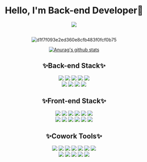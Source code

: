 <div align="center">
  <h1>Hello, I'm Back-end Developer👏</h1>
  <a href="https://hits.seeyoufarm.com">
     <img src="https://hits.seeyoufarm.com/api/count/incr/badge.svg?url=https%3A%2F%2Fgithub.com%2Fps-jin&count_bg=%23FFC4D0&title_bg=%23FF90A9&icon=smugmug.svg&icon_color=%23FFFFFF&title=welcome&edge_flat=false"/>
  </a>
  <br/>
  <br/>
  
  ![d1f7f093e2ed360e8cfb483f0fcf0b75](https://github.com/ps-jin/ps-jin/assets/74705689/0ee99cc7-bc66-4f9a-aa4f-155a861de0c9)
  
  [![Anurag's github stats](https://github-readme-stats.vercel.app/api?username=ps-jin)](https://github.com/anuraghazra/github-readme-stats)

  <div>
    <h2>✨Back-end Stack✨</h2>
    <div>
      <img src="https://img.shields.io/badge/MySQL-4479A1?style=flat-square&logo=MySQL&logoColor=white"/>
      <img src="https://img.shields.io/badge/MariaDB-003545?style=flat-square&logo=MariaDB&logoColor=white"/>
      <img src="https://img.shields.io/badge/MongoDB-47A248?style=flat-square&logo=MongoDB&logoColor=white"/>
      <img src="https://img.shields.io/badge/PHP-777BB4?style=flat-square&logo=PHP&logoColor=white"/>
      <img src="https://img.shields.io/badge/Codeigniter-EF4223?style=flat-square&logo=Codeigniter&logoColor=white"/>
      <br/>
      <img src="https://img.shields.io/badge/Linux-FCC624?style=flat-square&logo=Linux&logoColor=white"/>
      <img src="https://img.shields.io/badge/Ubuntu-E95420?style=flat-square&logo=Ubuntu&logoColor=white"/>
      <img src="https://img.shields.io/badge/CentOS-262577?style=flat-square&logo=CentOS&logoColor=white"/>
      <img src="https://img.shields.io/badge/EclipseMosquitto-3C5280?style=flat-square&logo=EclipseMosquitto&logoColor=white"/>
    </div>
  </div>

  <div>
    <h2>✨Front-end Stack✨</h2>
    <div>
      <img src="https://img.shields.io/badge/Html5-E34F26?style=flat-square&logo=Html5&logoColor=white"/>
      <img src="https://img.shields.io/badge/CSS3-1572B6?style=flat-square&logo=CSS3&logoColor=white"/>
      <img src="https://img.shields.io/badge/JavaScript-F7DF1E?style=flat-square&logo=JavaScript&logoColor=white"/>
      <img src="https://img.shields.io/badge/Jquery-0769AD?style=flat-square&logo=Jquery&logoColor=white"/>
      <img src="https://img.shields.io/badge/JSON-FFF000?style=flat-square&logo=JSON&logoColor=white"/>
      <img src="https://img.shields.io/badge/React-61DAFB?style=flat-square&logo=React&logoColor=white"/>
      <br/>
      <img src="https://img.shields.io/badge/Redux-764ABC?style=flat-square&logo=Redux&logoColor=white"/>
      <img src="https://img.shields.io/badge/CreateReactApp-09D3AC?style=flat-square&logo=CreateReactApp&logoColor=white"/>
      <img src="https://img.shields.io/badge/npm-CB3837?style=flat-square&logo=npm&logoColor=white"/>
      <img src="https://img.shields.io/badge/Yarn-2C8EBB?style=flat-square&logo=Yarn&logoColor=white"/>
      <img src="https://img.shields.io/badge/Prettier-F7B93E?style=flat-square&logo=Prettier&logoColor=white"/>
      <img src="https://img.shields.io/badge/ESLint-4B32C3?style=flat-square&logo=ESLint&logoColor=white"/>
    </div>
  <div>



  <div>
    <h2>✨Cowork Tools✨</h2>
    <div>
      <img src="https://img.shields.io/badge/Git-F05032?style=flat-square&logo=Git&logoColor=white"/>
      <img src="https://img.shields.io/badge/GitHub-181717?style=flat-square&logo=GitHub&logoColor=white"/>
      <img src="https://img.shields.io/badge/GitLab-FC6D26?style=flat-square&logo=GitLab&logoColor=white"/>
      <img src="https://img.shields.io/badge/Gitter-ED1965?style=flat-square&logo=Gitter&logoColor=white"/>
      <img src="https://img.shields.io/badge/Jenkins-D24939?style=flat-square&logo=Jenkins&logoColor=white"/>
      <img src="https://img.shields.io/badge/Notion-000000?style=flat-square&logo=Notion&logoColor=white"/>
      <img src="https://img.shields.io/badge/Slack-4A154B?style=flat-square&logo=Slack&logoColor=white"/>
      <br/>
      <img src="https://img.shields.io/badge/Postman-FF6C37?style=flat-square&logo=Postman&logoColor=white"/>
      <img src="https://img.shields.io/badge/PhpStorm-6400AA?style=flat-square&logo=PhpStorm&logoColor=white"/>
      <img src="https://img.shields.io/badge/DBeaver-A5915F?style=flat-square&logo=DBeaver&logoColor=white"/>
      <img src="https://img.shields.io/badge/MySQLWorkbench-00A1D6?style=flat-square&logo=MySQLWorkbench&logoColor=white"/>
      <img src="https://img.shields.io/badge/HeidiSQL-76B900?style=flat-square&logo=HeidiSQL&logoColor=white"/>
    </div>
  </div>
  
</div>
